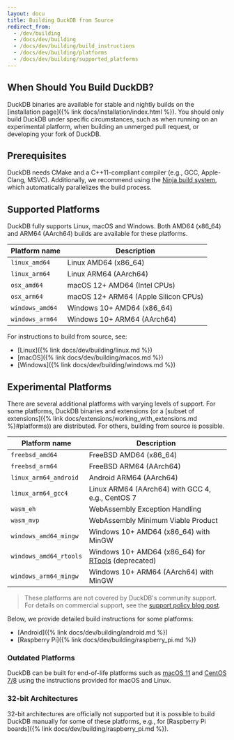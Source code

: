 ```yaml
---
layout: docu
title: Building DuckDB from Source
redirect_from:
  - /dev/building
  - /docs/dev/building
  - /docs/dev/building/build_instructions
  - /docs/dev/building/platforms
  - /docs/dev/building/supported_platforms
---
```


## When Should You Build DuckDB?

DuckDB binaries are available for stable and nightly builds on the [installation page]({% link docs/installation/index.html %}).
You should only build DuckDB under specific circumstances, such as when running on an experimental platform, when building an unmerged pull request, or developing your fork of DuckDB.

## Prerequisites

DuckDB needs CMake and a C++11-compliant compiler (e.g., GCC, Apple-Clang, MSVC).
Additionally, we recommend using the [Ninja build system](https://ninja-build.org/), which automatically parallelizes the build process.

## Supported Platforms

DuckDB fully supports Linux, macOS and Windows. Both AMD64 (x86_64) and ARM64 (AArch64) builds are available for these platforms.

| Platform name      | Description                          |
|--------------------|--------------------------------------|
| `linux_amd64`      | Linux AMD64 (x86_64)                 |
| `linux_arm64`      | Linux ARM64 (AArch64)                |
| `osx_amd64`        | macOS 12+ AMD64 (Intel CPUs)         |
| `osx_arm64`        | macOS 12+ ARM64 (Apple Silicon CPUs) |
| `windows_amd64`    | Windows 10+ AMD64 (x86_64)           |
| `windows_arm64`    | Windows 10+ ARM64 (AArch64)          |

For instructions to build from source, see:

* [Linux]({% link docs/dev/building/linux.md %})
* [macOS]({% link docs/dev/building/macos.md %})
* [Windows]({% link docs/dev/building/windows.md %})

## Experimental Platforms

There are several additional platforms with varying levels of support.
For some platforms, DuckDB binaries and extensions (or a [subset of extensions]({% link docs/extensions/working_with_extensions.md %}#platforms)) are distributed. For others, building from source is possible.

| Platform name          | Description                                                                                          |
|------------------------|------------------------------------------------------------------------------------------------------|
| `freebsd_amd64`        | FreeBSD AMD64 (x86_64)                                                                               |
| `freebsd_arm64`        | FreeBSD ARM64 (AArch64)                                                                              |
| `linux_arm64_android`  | Android ARM64 (AArch64)                                                                              |
| `linux_arm64_gcc4`     | Linux ARM64 (AArch64) with GCC 4, e.g., CentOS 7                                                     |
| `wasm_eh`              | WebAssembly Exception Handling                                                                       |
| `wasm_mvp`             | WebAssembly Minimum Viable Product                                                                   |
| `windows_amd64_mingw`  | Windows 10+ AMD64 (x86_64) with MinGW                                                                |
| `windows_amd64_rtools` | Windows 10+ AMD64 (x86_64) for [RTools](https://cran.r-project.org/bin/windows/Rtools/) (deprecated) |
| `windows_arm64_mingw`  | Windows 10+ ARM64 (AArch64) with MinGW                                                               |

> These platforms are not covered by DuckDB's community support. For details on commercial support, see the [support policy blog post](https://duckdblabs.com/news/2023/10/02/support-policy#platforms).

Below, we provide detailed build instructions for some platforms:

* [Android]({% link docs/dev/building/android.md %})
* [Raspberry Pi]({% link docs/dev/building/raspberry_pi.md %})

### Outdated Platforms

DuckDB can be built for end-of-life platforms such as [macOS 11](https://endoflife.date/macos) and [CentOS 7/8](https://endoflife.date/centos) using the instructions provided for macOS and Linux.

### 32-bit Architectures

32-bit architectures are officially not supported but it is possible to build DuckDB manually for some of these platforms, e.g., for [Raspberry Pi boards]({% link docs/dev/building/raspberry_pi.md %}).
